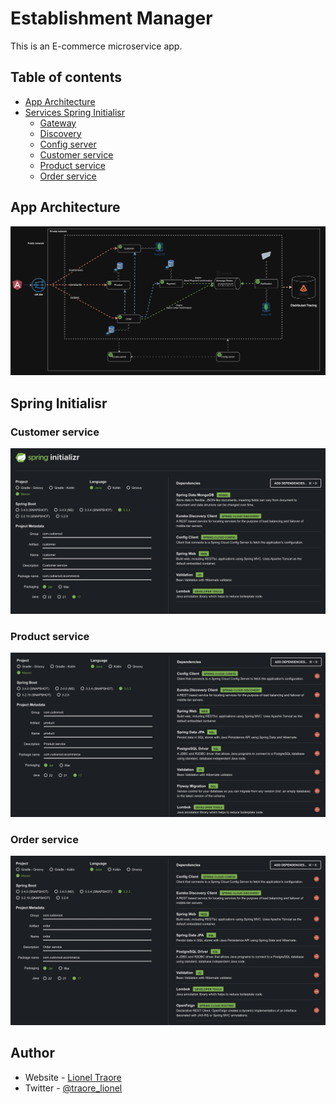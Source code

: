 # Establishment Manager

This is an E-commerce microservice app.

## Table of contents

- [App Architecture](#app-architecture)
- [Services Spring Initialisr](#spring-initialisr)
  - [Gateway](#gateway)
  - [Discovery](#discovery)
  - [Config server](#config)
  - [Customer service](#customer)
  - [Product service](#product)
  - [Order service](#order)

## App Architecture

![](./diagrams/global-architecture.png)

## Spring Initialisr


### Customer service

![](./diagrams/customer-sb-generator.png)

### Product service

![](./diagrams/product-sb-generator.png)

### Order service

![](./diagrams/order-sb-generator.png)

## Author

- Website - [Lionel Traore](https://lioneltraore.com)
- Twitter - [@traore_lionel](https://www.twitter.com/traore_lionel)